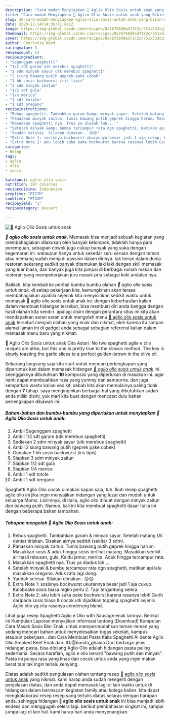```yaml
---
description: "Cara mudah Menyiapkan 🍝 Aglio Olio Sosis untuk anak yang Bikin Ngiler"
title: "Cara mudah Menyiapkan 🍝 Aglio Olio Sosis untuk anak yang Bikin Ngiler"
slug: 30-cara-mudah-menyiapkan-aglio-olio-sosis-untuk-anak-yang-bikin-ngiler
date: 2020-12-14T14:35:41.861Z
image: https://img-global.cpcdn.com/recipes/8a76758d9ad7172c/751x532cq70/🍝-aglio-olio-sosis-untuk-anak-foto-resep-utama.jpg
thumbnail: https://img-global.cpcdn.com/recipes/8a76758d9ad7172c/751x532cq70/🍝-aglio-olio-sosis-untuk-anak-foto-resep-utama.jpg
cover: https://img-global.cpcdn.com/recipes/8a76758d9ad7172c/751x532cq70/🍝-aglio-olio-sosis-untuk-anak-foto-resep-utama.jpg
author: Charlotte Ward
ratingvalue: 3
reviewcount: 14
recipeingredient:
- "Segenggam spaghetti"
- "1/2 sdt garam utk merebus spaghetti"
- "2 sdm minyak sayur utk merebus spaghetti"
- "2 siung bawang putih geprek pake cobek"
- "1 bh sosis backwurst iris tipis"
- "3 sdm minyak zaitun"
- "1/2 sdt gula"
- "1/4 merica"
- "1 sdt totole"
- "1 sdt oregano"
recipeinstructions:
- "Rebus spaghetti. Tambahkan garam &amp; minyak sayur. Setelah matang (Al dente) tiriskan. Sisakan airnya sedikit (sekitar 3 sdm)."
- "Panaskan minyak zaitun. Tumis bawang putih geprek hingga harum. Masukkan sosis &amp; aduk hingga sosis terlihat matang. Masukkan sedikit air hasil rebusan, gula, Kaldu jamur, merica. Aduk hingga tercampur rata."
- "Masukkan spaghetti nya. Trus ya diaduk lah...."
- "Setelah minyak &amp; bumbu tercampur rata dgn spaghetti, matikan api lalu masukkan oregano. Aduk rata lagi dong."
- "Yaudah selesai. Silakan dimakan.. 😊😊"
- "Extra Note 1: sosisnya bockwurst ukurannya besar jadi 1 aja cukup. Kaloboake sosis biasa mgkn perlu 2. Tapi tergantung selera."
- "Extra Note 2: aku lebih suka pake bockwurst karena rasanya lebih Gurih daripada sosis biasa &amp; cocok utk dijadikan topping spaghetti sejenis Aglio olio yg cita rasanya cenderung bland."
categories:
- Resep
tags:
- aglio
- olio
- sosis

katakunci: aglio olio sosis 
nutrition: 207 calories
recipecuisine: Indonesian
preptime: "PT27M"
cooktime: "PT42M"
recipeyield: "1"
recipecategory: Dessert

---
```



![🍝 Aglio Olio Sosis untuk anak](https://img-global.cpcdn.com/recipes/8a76758d9ad7172c/751x532cq70/🍝-aglio-olio-sosis-untuk-anak-foto-resep-utama.jpg)

<b><i>🍝 aglio olio sosis untuk anak</i></b>, Memasak bisa menjadi sebuah kegiatan yang membahagiakan dilakukan oleh banyak kelompok. tidaklah hanya para perempuan, sebagian cowok juga cukup banyak yang suka dengan kegemaran ini. walaupun hanya untuk sekedar seru seruan dengan teman atau memang sudah menjadi passion dalam dirinya. tak heran dalam dunia restoran sekarang sedikit banyak ditemukan laki laki dengan skill memasak yang luar biasa, dan banyak juga kita jumpai di berbagai rumah makan dan restoran yang mempekerjakan juru masak pria sebagai koki andalan nya.

Baiklah, kita kembali ke perihal bumbu bumbu olahan <i>🍝 aglio olio sosis untuk anak</i>. di setiap pekerjaan kita, kemungkinan akan terasa membahagiakan apabila sejenak kita menyisihkan sedikit waktu untuk memasak 🍝 aglio olio sosis untuk anak ini. dengan keberhasilan kalian dalam membuat hidangan tersebut, bisa membuat diri anda bangga dengan hasil olahan kita sendiri. apalagi disini dengan perantara situs ini kita akan mendapatkan saran saran untuk mengolah menu <u>🍝 aglio olio sosis untuk anak</u> tersebut menjadi olahan yang enak dan nikmat, oleh karena itu simpan alamat laman ini di gadget anda sebagai sebagian referensi kalian dalam memasak menu baru yang nikmat.

🍝 Aglio Olio Sosis untuk anak Gita Astari. No two spaghetti aglio e olio recipes are alike, but this one is pretty true to the classic method. The key is slowly toasting the garlic slices to a perfect golden-brown in the olive oil.


Sekarang langsung saja kita start untuk mencari perlengkapan yang diperuntuk kan dalam memasak hidangan <u><i>🍝 aglio olio sosis untuk anak</i></u> ini. seenggaknya dibutuhkan <b>10</b> komposisi yang diperlukan di masakan ini. agar nanti dapat membuahkan rasa yang yummy dan sempurna. dan juga sempatkan waktu kalian sedikit, sebab kita akan memulainya paling tidak dengan <b>7</b> tahap. saya menginginkan berbagai hal yang dibutuhkan sudah anda miliki disini, yuk mari kita buat dengan mencatat dulu bahan perlengkapan dibawah ini.

<!--inarticleads1-->

##### Bahan-bahan dan bumbu-bumbu yang diperlukan untuk menyiapkan 🍝 Aglio Olio Sosis untuk anak:

1. Ambil Segenggam spaghetti
1. Ambil 1/2 sdt garam (utk merebus spaghetti)
1. Sediakan 2 sdm minyak sayur (utk merebus spaghetti)
1. Ambil 2 siung bawang putih (geprek pake cobek)
1. Gunakan 1 bh sosis backwurst (iris tipis)
1. Siapkan 3 sdm minyak zaitun
1. Siapkan 1/2 sdt gula
1. Siapkan 1/4 merica
1. Ambil 1 sdt totole
1. Ambil 1 sdt oregano


Spaghetti Aglio Olio cocok dimakan kapan saja, tuh. Ikuti resep spaghetti aglio olio ini jika ingin menyajikan hidangan yang lezat dan mudah untuk keluarga Moms. Lazimnya, di Italia, aglio olio dibuat dengan minyak zaitun dan bawang putih. Namun, kali ini kita membuat spaghetti dasar Italia ini dengan beberapa bahan tambahan. 

<!--inarticleads2-->

##### Tahapan mengolah 🍝 Aglio Olio Sosis untuk anak:

1. Rebus spaghetti. Tambahkan garam &amp; minyak sayur. Setelah matang (Al dente) tiriskan. Sisakan airnya sedikit (sekitar 3 sdm).
1. Panaskan minyak zaitun. Tumis bawang putih geprek hingga harum. Masukkan sosis &amp; aduk hingga sosis terlihat matang. Masukkan sedikit air hasil rebusan, gula, Kaldu jamur, merica. Aduk hingga tercampur rata.
1. Masukkan spaghetti nya. Trus ya diaduk lah....
1. Setelah minyak &amp; bumbu tercampur rata dgn spaghetti, matikan api lalu masukkan oregano. Aduk rata lagi dong.
1. Yaudah selesai. Silakan dimakan.. 😊😊
1. Extra Note 1: sosisnya bockwurst ukurannya besar jadi 1 aja cukup. Kaloboake sosis biasa mgkn perlu 2. Tapi tergantung selera.
1. Extra Note 2: aku lebih suka pake bockwurst karena rasanya lebih Gurih daripada sosis biasa &amp; cocok utk dijadikan topping spaghetti sejenis Aglio olio yg cita rasanya cenderung bland.


Lihat juga resep Spaghetti Aglio e Olio with Sausage enak lainnya. Berikut ini Kumpulan Laporan menyajikan informasi tentang [Download] Kumpulan Cara Masak Sosis Biar Enak, untuk mempermudahkan teman-teman yang sedang mencari bahan untuk menyelesaikan tugas sekolah, kampus ataupun pekerjaan.. dan Cara Membuat Pasta Italia Spaghetti Al dente Aglio Olio Smoked Beef Enak dan. IG:@bunda_ghaida Dari berbagai jenis hidangan pasta, bisa dibilang Aglio Olio adalah hidangan pasta paling sederhana. Secara harafiah, aglio e olio berarti &#34;bawang putih dan minyak&#34;. Pasta ini punya rasa yang khas dan cocok untuk anda yang ingin makan berat tapi tak ingin terlalu kenyang. 

Diatas adalah sedikit pengulasan olahan tentang resep <u>🍝 aglio olio sosis untuk anak</u> yang nikmat. kami harap anda sudah mengerti dengan penjelasan diatas, dan anda dapat memasak lagi di lain waktu untuk di hidangkan dalam bermacam kegiatan family atau kolega kalian. kita dapat mengkolaborasi resep resep yang tertulis diatas selaras dengan harapan anda, sehingga hidangan <b>🍝 aglio olio sosis untuk anak</b> ini bisa menjadi lebih endess dan menggugah selera lagi. berikut pembahasan singkat ini, sampai jumpa lagi di lain hal. kami harap hari anda menyenangkan.
